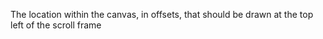 The location within the canvas, in offsets, that should be drawn at the
top left of the scroll frame